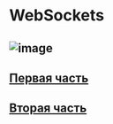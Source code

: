 # WebSockets
![image](https://user-images.githubusercontent.com/44378669/72218225-a37d3d00-3549-11ea-828b-b4f75bf87abe.png)
--------------------
## [Первая часть](https://github.com/Legabog/Kodaktor_Tasks/tree/ws1)
## [Вторая часть](https://github.com/Legabog/Kodaktor_Tasks/tree/ws2)


